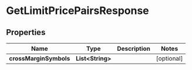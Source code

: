 

# GetLimitPricePairsResponse


## Properties

| Name | Type | Description | Notes |
|------------ | ------------- | ------------- | -------------|
|**crossMarginSymbols** | **List&lt;String&gt;** |  |  [optional] |



